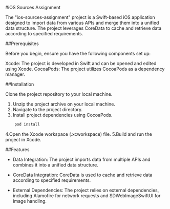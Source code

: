 #iOS Sources Assignment

The "ios-sources-assignment" project is a Swift-based iOS application designed to import data from various APIs and merge them into a unified data structure. The project leverages CoreData to cache and retrieve data according to specified requirements.


##Prerequisites

Before you begin, ensure you have the following components set up:

Xcode: The project is developed in Swift and can be opened and edited using Xcode.
CocoaPods: The project utilizes CocoaPods as a dependency manager.


##Installation

Clone the project repository to your local machine.

1. Unzip the project archive on your local machine.
2. Navigate to the project directory.
3. Install project dependencies using CocoaPods.
```bash
    pod install
```
4.Open the Xcode workspace (.xcworkspace) file.
5.Build and run the project in Xcode.


##Features

* Data Integration: The project imports data from multiple APIs and combines it into a unified data structure.

* CoreData Integration: CoreData is used to cache and retrieve data according to specified requirements.

* External Dependencies: The project relies on external dependencies, including Alamofire for network requests and SDWebImageSwiftUI for image handling.

